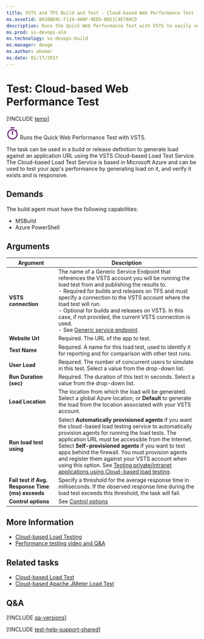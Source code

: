 ```yaml
---
title: VSTS and TFS Build and Test - Cloud-based Web Performance Test
ms.assetid: 8030BD4C-F119-4A0F-9ED5-B021C4E760CD
description: Runs the Quick Web Performance Test with VSTS to easily verify your web application exists and is responsive
ms.prod: vs-devops-alm
ms.technology: vs-devops-build
ms.manager: douge
ms.author: ahomer
ms.date: 01/17/2017
---
```


# Test: Cloud-based Web Performance Test

[!INCLUDE [temp](../../_shared/version-tfs-2015-rtm.md)]

![icon](_img/web-based-perf-icon.png)
Runs the Quick Web Performance Test with VSTS.

The task can be used in a build or release 
definition to generate load against an application URL
using the VSTS Cloud-based Load Test Service.
The Cloud-based Load Test Service is based in
Microsoft Azure and can be used to test your app's 
performance by generating load on it, and verify it
exists and is responsive. 

## Demands

The build agent must have the following capabilities:

* MSBuild
* Azure PowerShell

## Arguments

| Argument | Description |
| -------- | ----------- |
| **VSTS connection** | The name of a Generic Service Endpoint that references the VSTS account you will be running the load test from and publishing the results to.<br />- Required for builds and releases on TFS and must specify a connection to the VSTS account where the load test will run.<br />- Optional for builds and releases on VSTS. In this case, if not provided, the current VSTS connection is used.<br />- See [Generic service endpoint](../../concepts/library/service-endpoints.md). |
| **Website Url** | Required. The URL of the app to test. |
| **Test Name** | Required. A name for this load test, used to identify it for reporting and for comparison with other test runs. |
| **User Load** | Required. The number of concurrent users to simulate in this test. Select a value from the drop-down list. |
| **Run Duration (sec)** | Required. The duration of this test in seconds. Select a value from the drop-down list. |
| **Load Location** | The location from which the load will be generated. Select a global Azure location, or **Default** to generate the load from the location associated with your VSTS account. |
| **Run load test using** | Select **Automatically provisioned agents** if you want the cloud-based load testing service to automatically provision agents for running the load tests. The application URL must be accessible from the Internet.<br />Select **Self-provisioned agents** if you want to test apps behind the firewall. You must provision agents and register them against your VSTS account when using this option. See [Testing private/intranet applications using Cloud-based load testing](https://blogs.msdn.microsoft.com/visualstudioalm/2016/08/23/testing-privateintranet-applications-using-cloud-based-load-testing/). |
| **Fail test if Avg. Response Time (ms) exceeds** | Specify a threshold for the average response time in milliseconds. If the observed response time during the load test exceeds this threshold, the task will fail. |
| **Control options** | See [Control options](../../concepts/process/tasks.md#controloptions) |

## More Information

* [Cloud-based Load Testing](https://www.visualstudio.com/features/vso-cloud-load-testing-vs)
* [Performance testing video and Q&A](../../../load-test/reference-qa.md)

## Related tasks

* [Cloud-based Load Test](cloud-based-load-test.md)  
* [Cloud-based Apache JMeter Load Test](cloud-based-apache-jmeter-load-test.md)  

## Q&A
<!-- BEGINSECTION class="md-qanda" -->

[!INCLUDE [qa-versions](../../_shared/qa-versions.md)]

<!-- ENDSECTION -->

[!INCLUDE [test-help-support-shared](../../_shared/test-help-support-shared.md)]
